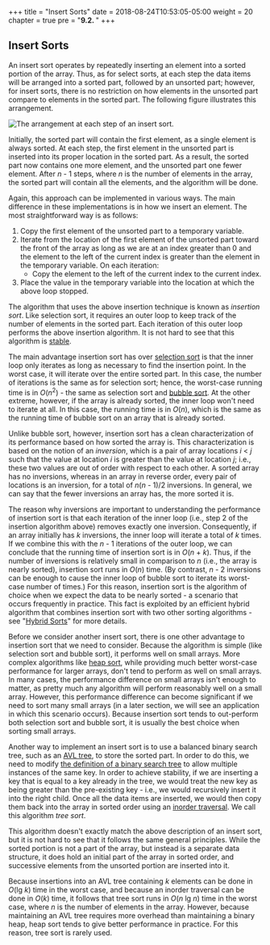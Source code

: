 +++
title = "Insert Sorts"
date = 2018-08-24T10:53:05-05:00
weight = 20
chapter = true
pre = "<b>9.2. </b>"
+++

## Insert Sorts

An insert sort operates by repeatedly inserting an element into a sorted
portion of the array. Thus, as for select sorts, at each step the data
items will be arranged into a sorted part, followed by an unsorted part;
however, for insert sorts, there is no restriction on how elements in
the unsorted part compare to elements in the sorted part. The following
figure illustrates this arrangement.

![The arrangement at each step of an insert sort.](insert-sorts.jpg)

Initially, the sorted part will contain the first element, as a single
element is always sorted. At each step, the first element in the
unsorted part is inserted into its proper location in the sorted part.
As a result, the sorted part now contains one more element, and the
unsorted part one fewer element. After *n* - 1 steps, where *n* is
the number of elements in the array, the sorted part will contain all
the elements, and the algorithm will be done.

Again, this approach can be implemented in various ways. The main
difference in these implementations is in how we insert an element. The
most straightforward way is as follows:

1.  Copy the first element of the unsorted part to a temporary variable.
2.  Iterate from the location of the first element of the unsorted part
    toward the front of the array as long as we are at an index greater
    than 0 and the element to the left of the current index is greater
    than the element in the temporary variable. On each iteration:
      - Copy the element to the left of the current index to the current
        index.
3.  Place the value in the temporary variable into the location at which
    the above loop stopped.

The algorithm that uses the above insertion technique is known as
*insertion sort*. Like selection sort, it requires an outer loop to keep
track of the number of elements in the sorted part. Each iteration of
this outer loop performs the above insertion algorithm. It is not hard
to see that this algorithm is
[stable](/~rhowell/DataStructures/redirect/stable-sort).

The main advantage insertion sort has over [selection
sort](/~rhowell/DataStructures/redirect/select-sorts) is that the inner
loop only iterates as long as necessary to find the insertion point. In
the worst case, it will iterate over the entire sorted part. In this
case, the number of iterations is the same as for selection sort; hence,
the worst-case running time is in *O*(*n*<sup>2</sup>) - the same as
selection sort and [bubble
sort](/~rhowell/DataStructures/redirect/bubble-sort). At the other
extreme, however, if the array is already sorted, the inner loop won't
need to iterate at all. In this case, the running time is in *O*(*n*),
which is the same as the running time of bubble sort on an array that is
already sorted.

Unlike bubble sort, however, insertion sort has a clean characterization
of its performance based on how sorted the array is. This
characterization is based on the notion of an *inversion*, which is a
pair of array locations *i* \< *j* such that the value at location
*i* is greater than the value at location *j*; i.e., these two values
are out of order with respect to each other. A sorted array has no
inversions, whereas in an array in reverse order, every pair of
locations is an inversion, for a total of *n*(*n* - 1)/2
inversions. In general, we can say that the fewer inversions an array
has, the more sorted it is.

The reason why inversions are important to understanding the performance
of insertion sort is that each iteration of the inner loop (i.e., step 2
of the insertion algorithm above) removes exactly one inversion.
Consequently, if an array initially has *k* inversions, the inner loop
will iterate a total of *k* times. If we combine this with the
*n* - 1 iterations of the outer loop, we can conclude that
the running time of insertion sort is in *O*(*n* + *k*). Thus, if
the number of inversions is relatively small in comparison to *n* (i.e.,
the array is nearly sorted), insertion sort runs in *O*(*n*) time. (By
contrast, *n* - 2 inversions can be enough to cause the inner loop
of bubble sort to iterate its worst-case number of times.) For this
reason, insertion sort is the algorithm of choice when we expect the
data to be nearly sorted - a scenario that occurs frequently in
practice. This fact is exploited by an efficient hybrid algorithm that
combines insertion sort with two other sorting algorithms - see "[Hybrid
Sorts](/~rhowell/DataStructures/redirect/hybrid-sorts)" for more
details.

Before we consider another insert sort, there is one other advantage to
insertion sort that we need to consider. Because the algorithm is simple
(like selection sort and bubble sort), it performs well on small arrays.
More complex algorithms like [heap
sort](/~rhowell/DataStructures/redirect/heap-sort), while providing much
better worst-case performance for larger arrays, don't tend to perform
as well on small arrays. In many cases, the performance difference on
small arrays isn't enough to matter, as pretty much any algorithm will
perform reasonably well on a small array. However, this performance
difference can become significant if we need to sort many small arrays
(in a later section, we will see an application in which this scenario
occurs). Because insertion sort tends to out-perform both selection sort
and bubble sort, it is usually the best choice when sorting small
arrays.

<span id="tree-sort"></span> Another way to implement an insert sort is
to use a balanced binary search tree, such as an [AVL
tree](/~rhowell/DataStructures/redirect/avl-trees), to store the sorted
part. In order to do this, we need to modify [the definition of a binary
search tree](/~rhowell/DataStructures/redirect/bst-intro) to allow
multiple instances of the same key. In order to achieve stability, if we
are inserting a key that is equal to a key already in the tree, we would
treat the new key as being greater than the pre-existing key - i.e., we
would recursively insert it into the right child. Once all the data
items are inserted, we would then copy them back into the array in
sorted order using an [inorder
traversal](/~rhowell/DataStructures/redirect/inorder-traversal). We call
this algorithm *tree sort*.

This algorithm doesn't exactly match the above description of an insert
sort, but it is not hard to see that it follows the same general
principles. While the sorted portion is not a part of the array, but
instead is a separate data structure, it does hold an initial part of
the array in sorted order, and successive elements from the unsorted
portion are inserted into it.

Because insertions into an AVL tree containing *k* elements can be done
in *O*(lg *k*) time in the worst case, and because an inorder traversal
can be done in *O*(*k*) time, it follows that tree sort runs in *O*(*n*
lg *n*) time in the worst case, where *n* is the number of elements in
the array. However, because maintaining an AVL tree requires more
overhead than maintaining a binary heap, heap sort tends to give better
performance in practice. For this reason, tree sort is rarely used.
